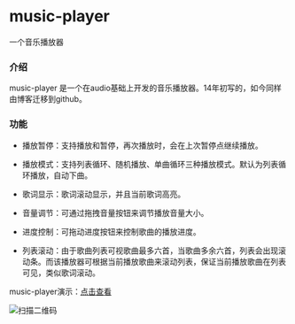 # music-player
一个音乐播放器

### 介绍

music-player 是一个在audio基础上开发的音乐播放器。14年初写的，如今同样由博客迁移到github。

### 功能

- 播放暂停：支持播放和暂停，再次播放时，会在上次暂停点继续播放。

- 播放模式：支持列表循环、随机播放、单曲循环三种播放模式。默认为列表循环播放，自动下曲。

- 歌词显示：歌词滚动显示，并且当前歌词高亮。

- 音量调节：可通过拖拽音量按钮来调节播放音量大小。

- 进度控制：可拖动进度按钮来控制歌曲的播放进度。

- 列表滚动：由于歌曲列表可视歌曲最多六首，当歌曲多余六首，列表会出现滚动条。而该播放器可根据当前播放歌曲来滚动列表，保证当前播放歌曲在列表可见，类似歌词滚动。


music-player演示：[点击查看](http://joy-yi0905.github.io/music-player/)

![扫描二维码](http://joy-yi0905.github.io/music-player/images/qr.png) 

